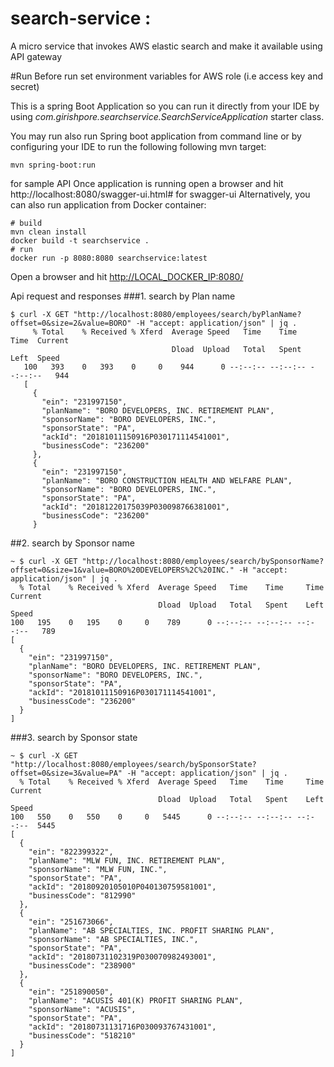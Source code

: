 # search-service : 
A micro service that invokes AWS elastic search and make it available using API gateway
<BR>

#Run
Before run set environment variables for AWS role (i.e access key and secret)
    

This is a spring Boot Application so you can run it directly from your IDE by using 
*com.girishpore.searchservice.SearchServiceApplication* starter class. 


You may run also run Spring boot application from command line or by configuring your IDE to run the following following
mvn target:

    mvn spring-boot:run

for sample API
Once application is running open a browser and hit http://localhost:8080/swagger-ui.html# for swagger-ui 
Alternatively, you can also run application from Docker container:

    # build
    mvn clean install
    docker build -t searchservice .
    # run
    docker run -p 8080:8080 searchservice:latest


Open a browser and hit [http://LOCAL_DOCKER_IP:8080/](http://LOCAL_DOCKER_IP:8080/) 

Api request and responses
###1. search by Plan name
```
$ curl -X GET "http://localhost:8080/employees/search/byPlanName?offset=0&size=2&value=BORO" -H "accept: application/json" | jq .
     % Total    % Received % Xferd  Average Speed   Time    Time     Time  Current
                                    Dload  Upload   Total   Spent    Left  Speed
   100   393    0   393    0     0    944      0 --:--:-- --:--:-- --:--:--   944
   [
     {
       "ein": "231997150",
       "planName": "BORO DEVELOPERS, INC. RETIREMENT PLAN",
       "sponsorName": "BORO DEVELOPERS, INC.",
       "sponsorState": "PA",
       "ackId": "20181011150916P030171114541001",
       "businessCode": "236200"
     },
     {
       "ein": "231997150",
       "planName": "BORO CONSTRUCTION HEALTH AND WELFARE PLAN",
       "sponsorName": "BORO DEVELOPERS, INC.",
       "sponsorState": "PA",
       "ackId": "20181220175039P030098766381001",
       "businessCode": "236200"
     }
```
##2. search by Sponsor name
```$xslt
~ $ curl -X GET "http://localhost:8080/employees/search/bySponsorName?offset=0&size=1&value=BORO%20DEVELOPERS%2C%20INC." -H "accept: application/json" | jq .
  % Total    % Received % Xferd  Average Speed   Time    Time     Time  Current
                                 Dload  Upload   Total   Spent    Left  Speed
100   195    0   195    0     0    789      0 --:--:-- --:--:-- --:--:--   789
[
  {
    "ein": "231997150",
    "planName": "BORO DEVELOPERS, INC. RETIREMENT PLAN",
    "sponsorName": "BORO DEVELOPERS, INC.",
    "sponsorState": "PA",
    "ackId": "20181011150916P030171114541001",
    "businessCode": "236200"
  }
]
```

###3. search by Sponsor state
```$xslt
~ $ curl -X GET "http://localhost:8080/employees/search/bySponsorState?offset=0&size=3&value=PA" -H "accept: application/json" | jq .
  % Total    % Received % Xferd  Average Speed   Time    Time     Time  Current
                                 Dload  Upload   Total   Spent    Left  Speed
100   550    0   550    0     0   5445      0 --:--:-- --:--:-- --:--:--  5445
[
  {
    "ein": "822399322",
    "planName": "MLW FUN, INC. RETIREMENT PLAN",
    "sponsorName": "MLW FUN, INC.",
    "sponsorState": "PA",
    "ackId": "20180920105010P040130759581001",
    "businessCode": "812990"
  },
  {
    "ein": "251673066",
    "planName": "AB SPECIALTIES, INC. PROFIT SHARING PLAN",
    "sponsorName": "AB SPECIALTIES, INC.",
    "sponsorState": "PA",
    "ackId": "20180731102319P030070982493001",
    "businessCode": "238900"
  },
  {
    "ein": "251890050",
    "planName": "ACUSIS 401(K) PROFIT SHARING PLAN",
    "sponsorName": "ACUSIS",
    "sponsorState": "PA",
    "ackId": "20180731131716P030093767431001",
    "businessCode": "518210"
  }
]
```


